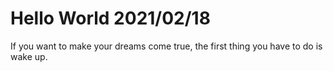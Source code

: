 # Hello World 2021/02/18

If you want to make your dreams come true, the first thing you have to do is wake up.

